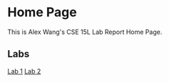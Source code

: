 # Home Page

This is Alex Wang's CSE 15L Lab Report Home Page.

## Labs

[Lab 1](/labs/lab1.md)
[Lab 2]()
